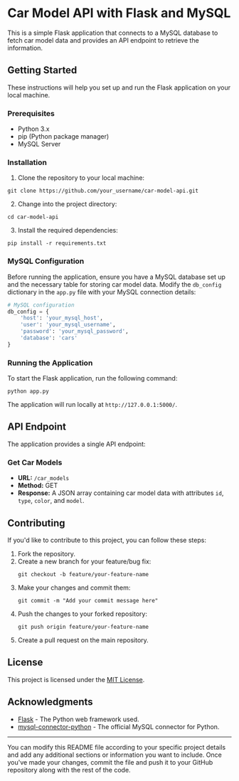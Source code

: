 
# Car Model API with Flask and MySQL

This is a simple Flask application that connects to a MySQL database to fetch car model data and provides an API endpoint to retrieve the information.

## Getting Started

These instructions will help you set up and run the Flask application on your local machine.

### Prerequisites

- Python 3.x
- pip (Python package manager)
- MySQL Server

### Installation

1. Clone the repository to your local machine:

```
git clone https://github.com/your_username/car-model-api.git
```

2. Change into the project directory:

```
cd car-model-api
```

3. Install the required dependencies:

```
pip install -r requirements.txt
```

### MySQL Configuration

Before running the application, ensure you have a MySQL database set up and the necessary table for storing car model data. Modify the `db_config` dictionary in the `app.py` file with your MySQL connection details:

```python
# MySQL configuration
db_config = {
    'host': 'your_mysql_host',
    'user': 'your_mysql_username',
    'password': 'your_mysql_password',
    'database': 'cars'
}
```

### Running the Application

To start the Flask application, run the following command:

```
python app.py
```

The application will run locally at `http://127.0.0.1:5000/`.

## API Endpoint

The application provides a single API endpoint:

### Get Car Models

- **URL:** `/car_models`
- **Method:** GET
- **Response:** A JSON array containing car model data with attributes `id`, `type`, `color`, and `model`.

## Contributing

If you'd like to contribute to this project, you can follow these steps:

1. Fork the repository.
2. Create a new branch for your feature/bug fix:
   ```
   git checkout -b feature/your-feature-name
   ```
3. Make your changes and commit them:
   ```
   git commit -m "Add your commit message here"
   ```
4. Push the changes to your forked repository:
   ```
   git push origin feature/your-feature-name
   ```
5. Create a pull request on the main repository.

## License

This project is licensed under the [MIT License](LICENSE).

## Acknowledgments

- [Flask](https://flask.palletsprojects.com/) - The Python web framework used.
- [mysql-connector-python](https://dev.mysql.com/doc/connector-python/en/) - The official MySQL connector for Python.

---

You can modify this README file according to your specific project details and add any additional sections or information you want to include. Once you've made your changes, commit the file and push it to your GitHub repository along with the rest of the code.